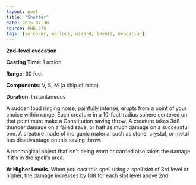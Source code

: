 ```yaml
---
layout: post
title: "Shatter"
date: 2015-07-30
source: PHB.275
tags: [sorcerer, warlock, wizard, level2, evocation]
---
```


**2nd-level evocation**

**Casting Time**: 1 action

**Range**: 60 feet

**Components**: V, S, M (a chip of mica)

**Duration**: Instantaneous

A sudden loud ringing noise, painfully intense, erupts from a point of your choice within range. Each creature in a 10-foot-radius sphere centered on that point must make a Constitution saving throw. A creature takes 3d8 thunder damage on a failed save, or half as much damage on a successful one. A creature made of inorganic material such as stone, crystal, or metal has disadvantage on this saving throw.

A nonmagical object that isn't being worn or carried also takes the damage if it's in the spell's area.

**At Higher Levels.** When you cast this spell using a spell slot of 3rd level or higher, the damage increases by 1d8 for each slot level above 2nd.
